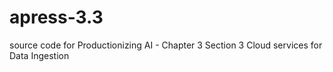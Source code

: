# apress-3.3
source code for Productionizing AI -  Chapter 3 Section 3 Cloud services for Data Ingestion
